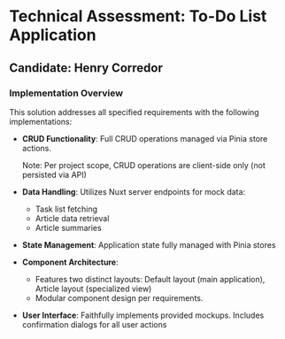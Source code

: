 # Technical Assessment: To-Do List Application

## Candidate: Henry Corredor

### Implementation Overview
This solution addresses all specified requirements with the following implementations:

- **CRUD Functionality**: Full CRUD operations managed via Pinia store actions.

    Note: Per project scope, CRUD operations are client-side only (not persisted via API)

- **Data Handling**: Utilizes Nuxt server endpoints for mock data:
 
    - Task list fetching
    - Article data retrieval
    - Article summaries

- **State Management**: Application state fully managed with Pinia stores

- **Component Architecture**: 
  - Features two distinct layouts: Default layout (main application), Article layout (specialized view)
  - Modular component design per requirements.

- **User Interface**: Faithfully implements provided mockups. Includes confirmation dialogs for all user actions